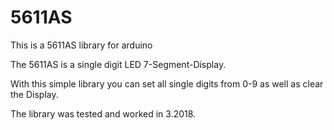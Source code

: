 # 5611AS
This is a 5611AS library for arduino

The 5611AS is a single digit LED 7-Segment-Display.

With this simple library you can set all single digits from 0-9 as well as clear the Display.

The library was tested and worked in 3.2018.

